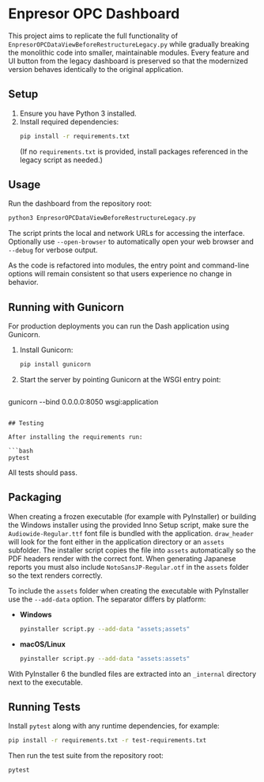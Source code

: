 
# Enpresor OPC Dashboard

This project aims to replicate the full functionality of `EnpresorOPCDataViewBeforeRestructureLegacy.py` while gradually breaking the monolithic code into smaller, maintainable modules. Every feature and UI button from the legacy dashboard is preserved so that the modernized version behaves identically to the original application.

## Setup
1. Ensure you have Python 3 installed.
2. Install required dependencies:
   ```bash
   pip install -r requirements.txt
   ```
   (If no `requirements.txt` is provided, install packages referenced in the legacy script as needed.)

## Usage
Run the dashboard from the repository root:
```bash
python3 EnpresorOPCDataViewBeforeRestructureLegacy.py
```
The script prints the local and network URLs for accessing the interface. Optionally use `--open-browser` to automatically open your web browser and `--debug` for verbose output.

As the code is refactored into modules, the entry point and command-line options will remain consistent so that users experience no change in behavior.

## Running with Gunicorn

For production deployments you can run the Dash application using Gunicorn.


1. Install Gunicorn:
   ```bash
   pip install gunicorn
   ```
2. Start the server by pointing Gunicorn at the WSGI entry point:
   ```bash
gunicorn --bind 0.0.0.0:8050 wsgi:application
```

## Testing

After installing the requirements run:

```bash
pytest
```

All tests should pass.

## Packaging

When creating a frozen executable (for example with PyInstaller) or building the
Windows installer using the provided Inno Setup script, make sure the
`Audiowide-Regular.ttf` font file is bundled with the application. `draw_header`
will look for the font either in the application directory or an `assets`
subfolder. The installer script copies the file into `assets` automatically so
the PDF headers render with the correct font. When generating Japanese
reports you must also include `NotoSansJP-Regular.otf` in the `assets`
folder so the text renders correctly.

To include the `assets` folder when creating the executable with PyInstaller use
the `--add-data` option. The separator differs by platform:

- **Windows**
  ```bash
  pyinstaller script.py --add-data "assets;assets"
  ```
- **macOS/Linux**
  ```bash
  pyinstaller script.py --add-data "assets:assets"
  ```

With PyInstaller 6 the bundled files are extracted into an `_internal`
directory next to the executable.

## Running Tests

Install `pytest` along with any runtime dependencies, for example:

```bash
pip install -r requirements.txt -r test-requirements.txt
```

Then run the test suite from the repository root:

```bash
pytest
```

